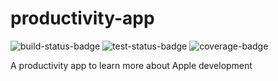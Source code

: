 # productivity-app

![build-status-badge](https://img.shields.io/endpoint?url=https://gist.githubusercontent.com/sepheise/e6b6d639ed2a33d1d08b84237724ebe9/raw)
![test-status-badge](https://img.shields.io/endpoint?url=https://gist.githubusercontent.com/sepheise/f766cc76b47b16757b8d724d198ddd52/raw)
![coverage-badge](https://img.shields.io/endpoint?url=https://gist.githubusercontent.com/sepheise/5bea4737aa2970ee369b3116b8f2861d/raw)

A productivity app to learn more about Apple development
